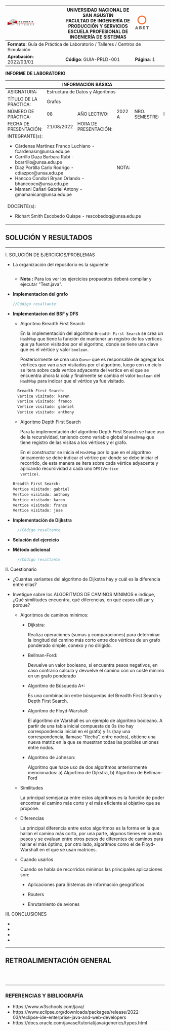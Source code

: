 <div align="center">
<table>
    <theader>
        <tr>
            <td><img src="https://github.com/rescobedoq/pw2/blob/main/epis.png?raw=true" alt="EPIS" style="width:50%; height:auto"/></td>
            <th>
                <span style="font-weight:bold;">UNIVERSIDAD NACIONAL DE SAN AGUSTIN</span><br />
                <span style="font-weight:bold;">FACULTAD DE INGENIERÍA DE PRODUCCIÓN Y SERVICIOS</span><br />
                <span style="font-weight:bold;">ESCUELA PROFESIONAL DE INGENIERÍA DE SISTEMAS</span>
            </th>
            <td><img src="https://github.com/rescobedoq/pw2/blob/main/abet.png?raw=true" alt="ABET" style="width:50%; height:auto"/></td>
        </tr>
    </theader>
    <tbody>
        <tr><td colspan="3"><span style="font-weight:bold;">Formato</span>: Guía de Práctica de Laboratorio / Talleres / Centros de Simulación</td></tr>
        <tr><td><span style="font-weight:bold;">Aprobación</span>:  2022/03/01</td><td><span style="font-weight:bold;">Código</span>: GUIA-PRLD-001</td><td><span style="font-weight:bold;">Página</span>: 1</td></tr>
    </tbody>
</table>
</div>

<div>
<span style="font-weight:bold;">INFORME DE LABORATORIO</span><br />

<table>
<theader>
<tr><th colspan="6">INFORMACIÓN BÁSICA</th></tr>
</theader>
<tbody>
<tr><td>ASIGNATURA:</td><td colspan="5">Estructura de Datos y Algoritmos</td></tr>
<tr><td>TÍTULO DE LA PRÁCTICA:</td><td colspan="5">Grafos</td></tr>
<tr>
<td>NÚMERO DE PRÁCTICA:</td><td>08</td><td>AÑO LECTIVO:</td><td>2022 A</td><td>NRO. SEMESTRE:</td><td>III</td>
</tr>
<tr>
<td>FECHA DE PRESENTACIÓN:</td><td>21/08/2022</td><td>HORA DE PRESENTACIÓN:</td><td colspan="3"></td>
</tr>
<tr><td colspan="3">INTEGRANTE(s):
<ul>
<li>Cárdenas Martínez Franco Luchiano - fcardenasm@unsa.edu.pe</li>
<li>Carrillo Daza Barbara Rubi - bcarrillo@unsa.edu.pe</li>
<li>Diaz Portilla Carlo Rodrigo - cdiazpor@unsa.edu.pe</li>
<li>Hancco Condori Bryan Orlando - bhanccoco@unsa.edu.pe</li>
<li>Mamani Cañari Gabriel Antony - gmamanican@unsa.edu.pe</li>
</ul>
</td>
<td>NOTA:</td><td colspan="2"></td>
</<tr>
<tr><td colspan="6">DOCENTE(s):
<ul>
<li>Richart Smith Escobedo Quispe - rescobedoq@unsa.edu.pe</li>
</ul>
</td>
</<tr>
</tbody>
</table>

<!-- Reportes -->
## SOLUCIÓN Y RESULTADOS

---

I. SOLUCIÓN DE EJERCICIOS/PROBLEMAS <br>
* La organización del repositorio es la siguiente
    ```sh
    ```
  * **Nota :** Para los ver los ejercicios propuestos deberá compilar y ejecutar "Test.java".
* **Implementacion del grafo**
	```java
	//Código resaltante
	```
* **Implementacion del BSF y DFS** 

  * Algoritmo Breadth First Search
  
    En la implementación del algoritmo <code>Breadth First Search</code> se crea un <code>HashMap</code> que tiene la función de mantener un registro de los vertices que ya fueron visitados por el algoritmo, donde se tiene una clave que es el vértice y valor <code>boolean</code>.
    
    Posteriormente se crea una <code>Queue</code> que es responsable de agregar los vértices que van a ser visitados por el algoritmo, luego con un ciclo se itera sobre cada vertice adyacente del vertice en el que se encuentra ahora la cola y finalmente se cambia el valor <code>boolean</code> del <code>HashMap</code> para indicar que el vértice ya fue visitado.
  
  ```java
    Breadth First Search:
    Vertice visitado: karen
    Vertice visitado: franco
    Vertice visitado: gabriel
    Vertice visitado: anthony
  ```
    * Algoritmo Depth First Search

      Para la implementación del algoritmo Depth First Search se hace uso de la recursividad, teniendo como variable global al <code>HashMap</code> que tiene registro de las visitas a los vértices y el grafo.

      En el constructor se inicia el <code>HashMap</code> por lo que en el algoritmo únicamente se debe indicar el vértice por donde se debe iniciar el recorrido, de esta manera se itera sobre cada vértice adyacente y aplicando recursividad a cada uno <code>DFS(Vertice<E> vertice)</code>.

    ```java
    Breadth First Search:
    Vertice visitado: gabriel
    Vertice visitado: anthony
    Vertice visitado: karen
    Vertice visitado: franco
    Vertice visitado: jose
  ```

* **Implementación de Dijkstra** 
  ```java
	//Código resaltante
	```
* **Solución del ejercicio**

* **Método adicional** 
  ```java
	//Código resaltante
	```  
II. Cuestionario
* ¿Cuantas variantes del algoritmo de Dijkstra hay y cuál es la diferencia entre ellas?
  
*  Invetigue sobre los ALGORITMOS DE CAMINOS MINIMOS e indique, ¿Qué similitudes encuentra, 
   qué diferencias, en qué casos utilizar y porque?

   * Algoritmos de caminos mínimos:

      * Dijkstra: 

        Realiza operaciones (sumas y comparaciones) para determinar la longitud del camino más corto entre dos vértices de un grafo ponderado simple, conexo y no dirigido.

      * Bellman-Ford: 
      
        Devuelve un valor booleano, si encuentra pesos negativos, en caso contrario calcula y devuelve el camino con un coste mínimo en un grafo ponderado

      * Algoritmo de Búsqueda A*: 
      
        Es una combinación entre búsquedas del Breadth First Search y Depth First Search.

      * Algoritmo de Floyd-Warshall: 
      
        El algoritmo de Warshall es un ejemplo de algoritmo booleano. A partir de una tabla inicial compuesta de 0s (no hay correspondencia inicial en el grafo) y 1s (hay una correspondencia, llamase “flecha”, entre nodos), obtiene una nueva matriz en la que se muestran todas las posibles uniones entre nodos.

      * Algoritmo de Johnson: 
      
        Algoritmo que hace uso de dos algoritmos anteriormente mencionados: a) Algortimo de Dijkstra, b) Algoritmo de Bellman-Ford

    * Similitudes

      La principal semejanza entre estos algoritmos es la función de poder encontrar el camino más corto y el más eficiente al objetivo que se propone.

    * Diferencias

      La principal diferencia entre estos algoritmos es la forma en la que hallan el camino más corto, por una parte, algunos tienes en cuenta pesos y se evaluan entre otros pesos de diferentes de caminos para hallar el más óptimo, por otro lado, algoritmos como el de Floyd-Warshall en el que se usan matrices.

    * Cuando usarlos

      Cuando se habla de recorridos mínimos las principales aplicaciones son:

      * Aplicaciones para Sistemas de información geográficos

      * Routers
      
      * Enrutamiento de aviones
  
III. CONCLUSIONES

- 
- 
- 
- 

---

## RETROALIMENTACIÓN GENERAL
 <pre>

 </pre>
---

### REFERENCIAS Y BIBLIOGRAFÍA
<ul>
    <li>https://www.w3schools.com/java/</li>
    <li>https://www.eclipse.org/downloads/packages/release/2022-03/r/eclipse-ide-enterprise-java-and-web-developers</li>
    <li>https://docs.oracle.com/javase/tutorial/java/generics/types.html</li>
</ul>
